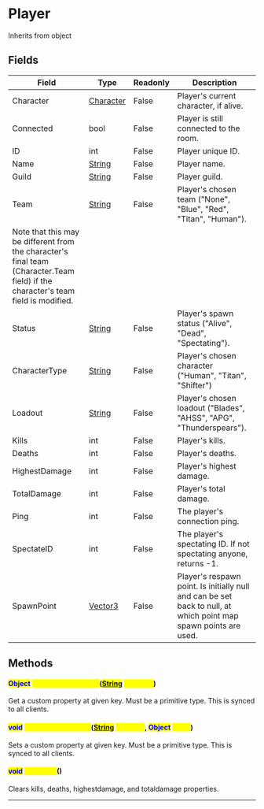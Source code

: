 # Player
Inherits from object
## Fields
|Field|Type|Readonly|Description|
|---|---|---|---|
|Character|[Character](../objects/Character.md)|False|Player's current character, if alive.|
|Connected|bool|False|Player is still connected to the room.|
|ID|int|False|Player unique ID.|
|Name|[String](../static/String.md)|False|Player name.|
|Guild|[String](../static/String.md)|False|Player guild.|
|Team|[String](../static/String.md)|False|Player's chosen team ("None", "Blue", "Red", "Titan", "Human").             Note that this may be different from the character's final team (Character.Team field) if the character's team field is modified.|
|Status|[String](../static/String.md)|False|Player's spawn status ("Alive", "Dead", "Spectating").|
|CharacterType|[String](../static/String.md)|False|Player's chosen character ("Human", "Titan", "Shifter")|
|Loadout|[String](../static/String.md)|False|Player's chosen loadout ("Blades", "AHSS", "APG", "Thunderspears").|
|Kills|int|False|Player's kills.|
|Deaths|int|False|Player's deaths.|
|HighestDamage|int|False|Player's highest damage.|
|TotalDamage|int|False|Player's total damage.|
|Ping|int|False|The player's connection ping.|
|SpectateID|int|False|The player's spectating ID. If not spectating anyone, returns -1.|
|SpawnPoint|[Vector3](../objects/Vector3.md)|False|Player's respawn point. Is initially null and can be set back to null, at which point map spawn points are used.|
## Methods
#### <mark style="color:blue;">Object</mark> <mark style="color:yellow;">GetCustomProperty</mark>(<mark style="color:blue;">[String](../static/String.md)</mark> <mark style="color:yellow;">property</mark>)
Get a custom property at given key. Must be a primitive type. This is synced to all clients.
#### <mark style="color:blue;">void</mark> <mark style="color:yellow;">SetCustomProperty</mark>(<mark style="color:blue;">[String](../static/String.md)</mark> <mark style="color:yellow;">property</mark>, <mark style="color:blue;">Object</mark> <mark style="color:yellow;">value</mark>)
Sets a custom property at given key. Must be a primitive type. This is synced to all clients.
#### <mark style="color:blue;">void</mark> <mark style="color:yellow;">ClearKDR</mark>()
Clears kills, deaths, highestdamage, and totaldamage properties.

---

